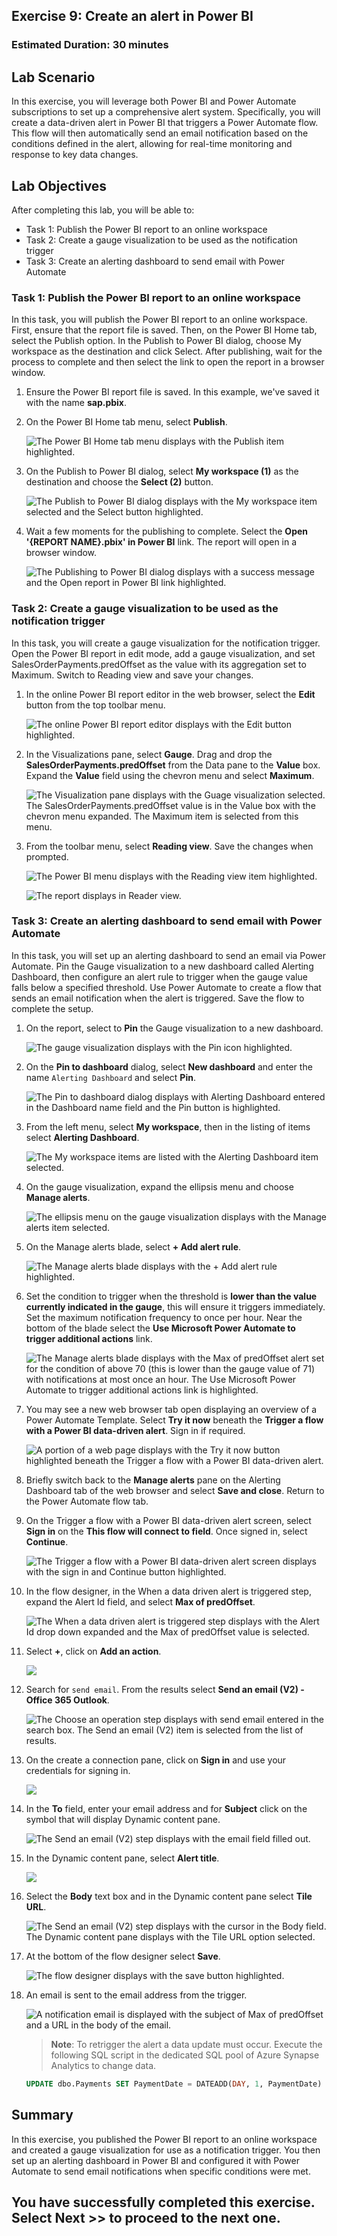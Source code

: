 ## Exercise 9: Create an alert in Power BI

### Estimated Duration: 30 minutes

## Lab Scenario

In this exercise, you will leverage both Power BI and Power Automate subscriptions to set up a comprehensive alert system. Specifically, you will create a data-driven alert in Power BI that triggers a Power Automate flow. This flow will then automatically send an email notification based on the conditions defined in the alert, allowing for real-time monitoring and response to key data changes.

## Lab Objectives

After completing this lab, you will be able to:

- Task 1: Publish the Power BI report to an online workspace
- Task 2: Create a gauge visualization to be used as the notification trigger
- Task 3: Create an alerting dashboard to send email with Power Automate

### Task 1: Publish the Power BI report to an online workspace

In this task, you will publish the Power BI report to an online workspace. First, ensure that the report file is saved. Then, on the Power BI Home tab, select the Publish option. In the Publish to Power BI dialog, choose My workspace as the destination and click Select. After publishing, wait for the process to complete and then select the link to open the report in a browser window.

1. Ensure the Power BI report file is saved. In this example, we've saved it with the name **sap.pbix**.

2. On the Power BI Home tab menu, select **Publish**.

   ![The Power BI Home tab menu displays with the Publish item highlighted.](media/pbi_publish_button.png "Publish")

3. On the Publish to Power BI dialog, select **My workspace (1)** as the destination and choose the **Select (2)** button.

    ![The Publish to Power BI dialog displays with the My workspace item selected and the Select button highlighted.](media/pbi_publishtoworkspace_dialog.png "Publish to Power BI")

4. Wait a few moments for the publishing to complete. Select the **Open '{REPORT NAME}.pbix' in Power BI** link. The report will open in a browser window.

    ![The Publishing to Power BI dialog displays with a success message and the Open report in Power BI link highlighted.](media/pbi_publishcomplete.png "Open report in Power BI")

### Task 2: Create a gauge visualization to be used as the notification trigger

In this task, you will create a gauge visualization for the notification trigger. Open the Power BI report in edit mode, add a gauge visualization, and set SalesOrderPayments.predOffset as the value with its aggregation set to Maximum. Switch to Reading view and save your changes.

1. In the online Power BI report editor in the web browser, select the **Edit** button from the top toolbar menu.

    ![The online Power BI report editor displays with the Edit button highlighted.](media/13-09-2024(5).png "Edit report")

2. In the Visualizations pane, select **Gauge**. Drag and drop the **SalesOrderPayments.predOffset** from the Data pane to the **Value** box. Expand the **Value** field using the chevron menu and select **Maximum**.

    ![The Visualization pane displays with the Guage visualization selected. The SalesOrderPayments.predOffset value is in the Value box with the chevron menu expanded. The Maximum item is selected from this menu.](media/opbi_gauge_settings.png "Gauge visualization")

3. From the toolbar menu, select **Reading view**. Save the changes when prompted.

    ![The Power BI menu displays with the Reading view item highlighted.](media/opbi_readingview_menu.png "Reading view")

    ![The report displays in Reader view.](media/obi_readervew.png "Reader view")

### Task 3: Create an alerting dashboard to send email with Power Automate

In this task, you will set up an alerting dashboard to send an email via Power Automate. Pin the Gauge visualization to a new dashboard called Alerting Dashboard, then configure an alert rule to trigger when the gauge value falls below a specified threshold. Use Power Automate to create a flow that sends an email notification when the alert is triggered. Save the flow to complete the setup.

1. On the report, select to **Pin** the Gauge visualization to a new dashboard.

    ![The gauge visualization displays with the Pin icon highlighted.](media/opbi_pingauge.png "Pin visualization")

2. On the **Pin to dashboard** dialog, select **New dashboard** and enter the name `Alerting Dashboard` and select **Pin**.

    ![The Pin to dashboard dialog displays with Alerting Dashboard entered in the Dashboard name field and the Pin button is highlighted.](media/opbi_pindialog.png "Pin visualization to new dashboard")

3. From the left menu, select **My workspace**, then in the listing of items select **Alerting Dashboard**.

   ![The My workspace items are listed with the Alerting Dashboard item selected.](media/13-09-2024(6).png "Open Alerting Dashboard")

4. On the gauge visualization, expand the ellipsis menu and choose **Manage alerts**.

    ![The ellipsis menu on the gauge visualization displays with the Manage alerts item selected.](media/opbi_managealerts_menu.png "Manage alerts")

5. On the Manage alerts blade, select **+ Add alert rule**.

    ![The Manage alerts blade displays with the + Add alert rule highlighted.](media/opbi_addalertrule.png "Add alert rule")

6. Set the condition to trigger when the threshold is **lower than the value currently indicated in the gauge**, this will ensure it triggers immediately. Set the maximum notification frequency to once per hour. Near the bottom of the blade select the **Use Microsoft Power Automate to trigger additional actions** link.

    ![The Manage alerts blade displays with the Max of predOffset alert set for the condition of above 70 (this is lower than the gauge value of 71) with notifications at most once an hour. The Use Microsoft Power Automate to trigger additional actions link is highlighted.](media/13-09-2024(7).png "Setup alert")

7. You may see a new web browser tab open displaying an overview of a Power Automate Template. Select **Try it now** beneath the **Trigger a flow with a Power BI data-driven alert**. Sign in if required.

    ![A portion of a web page displays with the Try it now button highlighted beneath the Trigger a flow with a Power BI data-driven alert.](media/pa_tryitnow.png "Try Power Automate flow")

8. Briefly switch back to the **Manage alerts** pane on the Alerting Dashboard tab of the web browser and select **Save and close**. Return to the Power Automate flow tab.

9. On the Trigger a flow with a Power BI data-driven alert screen, select **Sign in** on the **This flow will connect to field**. Once signed in, select **Continue**.

    ![The Trigger a flow with a Power BI data-driven alert screen displays with the sign in and Continue button highlighted.](media/pa_triggerflowconnection.png "Sign in and Continue")

10. In the flow designer, in the When a data driven alert is triggered step, expand the Alert Id field, and select **Max of predOffset**.

    ![The When a data driven alert is triggered step displays with the Alert Id drop down expanded and the Max of predOffset value is selected.](media/pa_alert_maxofpredoffset.png "Alert selection")

11. Select **+**, click on **Add an action**.

    ![](media/updatedimg11.png)

12. Search for `send email`. From the results select **Send an email (V2) - Office 365 Outlook**.

    ![The Choose an operation step displays with send email entered in the search box. The Send an email (V2) item is selected from the list of results.](media/updatedimg12.png "Send an email action")

13. On the create a connection pane, click on **Sign in** and use your credentials for signing in.

    ![](media/updatedimg13.png)

14. In the **To** field, enter your email address and for **Subject** click on the symbol that will display Dynamic content pane.

    ![The Send an email (V2) step displays with the email field filled out.](media/updatedimg14.png "Email field")

15. In the Dynamic content pane, select **Alert title**.

    ![](media/updatedimg15.png)

14. Select the **Body** text box and in the Dynamic content pane select **Tile URL**.

    ![The Send an email (V2) step displays with the cursor in the Body field. The Dynamic content pane displays with the Tile URL option selected.](media/pa_sendemail_body.png)

15. At the bottom of the flow designer select **Save**.

    ![The flow designer displays with the save button highlighted.](media/pa_flow_save.png "Save flow")

16. An email is sent to the email address from the trigger.

    ![A notification email is displayed with the subject of Max of predOffset and a URL in the body of the email.](media/pa_notificationemail.png "Notification email")

    > **Note**: To retrigger the alert a data update must occur. Execute the following SQL script in the dedicated SQL pool of Azure Synapse Analytics to change data.

    ```SQL
    UPDATE dbo.Payments SET PaymentDate = DATEADD(DAY, 1, PaymentDate)
    ```

## Summary

In this exercise, you published the Power BI report to an online workspace and created a gauge visualization for use as a notification trigger. You then set up an alerting dashboard in Power BI and configured it with Power Automate to send email notifications when specific conditions were met.

## You have successfully completed this exercise. Select **Next >>** to proceed to the next one.
